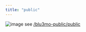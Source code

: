 ```yaml
---
title: "public"
---
```


![image](https://gyazo.com/98a0b007f8efc6515647ffd328970ce7/thumb/1000)
see [/blu3mo-public/public](https://scrapbox.io/blu3mo-public/public)
